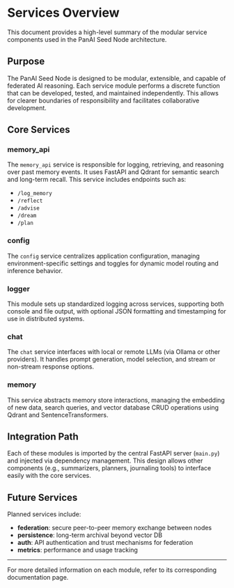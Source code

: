 

 # Services Overview
 
 This document provides a high-level summary of the modular service components used in the PanAI Seed Node architecture.
 
 ## Purpose
 
 The PanAI Seed Node is designed to be modular, extensible, and capable of federated AI reasoning. Each service module performs a discrete function that can be developed, tested, and maintained independently. This allows for clearer boundaries of responsibility and facilitates collaborative development.
 
 ## Core Services
 
 ### memory_api
 The `memory_api` service is responsible for logging, retrieving, and reasoning over past memory events. It uses FastAPI and Qdrant for semantic search and long-term recall. This service includes endpoints such as:
 - `/log_memory`
 - `/reflect`
 - `/advise`
 - `/dream`
 - `/plan`
 
 ### config
 The `config` service centralizes application configuration, managing environment-specific settings and toggles for dynamic model routing and inference behavior.
 
 ### logger
 This module sets up standardized logging across services, supporting both console and file output, with optional JSON formatting and timestamping for use in distributed systems.
 
 ### chat
 The `chat` service interfaces with local or remote LLMs (via Ollama or other providers). It handles prompt generation, model selection, and stream or non-stream response options.
 
 ### memory
 This service abstracts memory store interactions, managing the embedding of new data, search queries, and vector database CRUD operations using Qdrant and SentenceTransformers.
 
 ## Integration Path
 
 Each of these modules is imported by the central FastAPI server (`main.py`) and injected via dependency management. This design allows other components (e.g., summarizers, planners, journaling tools) to interface easily with the core services.
 
 ## Future Services
 
 Planned services include:
 - **federation**: secure peer-to-peer memory exchange between nodes
 - **persistence**: long-term archival beyond vector DB
 - **auth**: API authentication and trust mechanisms for federation
 - **metrics**: performance and usage tracking
 
 ---
 For more detailed information on each module, refer to its corresponding documentation page.